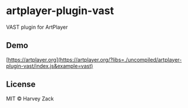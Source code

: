 # artplayer-plugin-vast

VAST plugin for ArtPlayer

## Demo

[https://artplayer.org](https://artplayer.org/?libs=./uncompiled/artplayer-plugin-vast/index.js&example=vast)

## License

MIT © Harvey Zack
